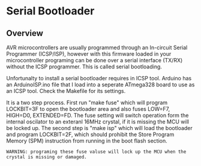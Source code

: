 # Serial Bootloader

## Overview

AVR microcontrollers are usually programmed through an In-circuit Serial Programmer (ICSP/ISP), however with this firmware loaded in your microcontroller programing can be done over a serial interface (TX/RX) without the ICSP programmer. This is called serial bootloading. 

Unfortunalty to install a serial bootloader requires in ICSP tool. Arduino has an ArduinoISP.ino file that I load into a seperate ATmega328 board to use as an ICSP tool. Check the Makefile for its settings.

It is a two step process. First run "make fuse" which will program LOCKBIT=3F to open the bootloader area and also fuses LOW=F7, HIGH=D0, EXTENDED=FD. The fuse setting will switch operation form the internal oscilator to an exteranl 16MHz crystal, if it is missing the MCU will be locked up. The second step is "make isp" which will load the bootloader and program LOCKBIT=2F, which should prohibit the Store Program Memory (SPM) instruction from running in the boot flash section. 

    WARNING: programing these fuse valuse will lock up the MCU when the crystal is missing or damaged.

